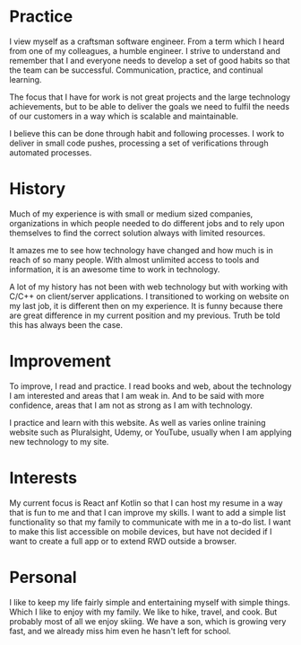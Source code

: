 # Practice

I view myself as a craftsman software engineer.  From a term which I heard from one of my colleagues, a humble
engineer.  I strive to understand and remember that I and everyone needs to develop a set of good habits so that 
the team can be successful.  Communication, practice, and continual learning.

The focus that I have for work is not great projects and the large technology achievements, but to be able to 
deliver the goals we need to fulfil the needs of our customers in a way which is scalable and maintainable.

I believe this can be done through habit and following processes.  I work to deliver in small code pushes, 
processing a set of verifications through automated processes.

# History

Much of my experience is with small or medium sized companies, organizations in which people needed to do different 
jobs and to rely upon themselves to find the correct solution always with limited resources.

It amazes me to see how technology have changed and how much is in reach of so many people.  With almost unlimited 
access to tools and information, it is an awesome time to work in technology.

A lot of my history has not been with web technology but with working with C/C++ on client/server applications.
I transitioned to working on website on my last job, it is different then on my experience.  It is funny because
there are great difference in my current position and my previous.  Truth be told this has always been the case.

# Improvement

To improve, I read and practice.  I read books and web, about the technology I am interested and areas that I am
weak in.  And to be said with more confidence, areas that I am not as strong as I am with technology.

I practice and learn with this website.  As well as varies online training website such as Pluralsight, Udemy, 
or YouTube, usually when I am applying new technology to my site.

# Interests

My current focus is React anf Kotlin so that I can host my resume in a way that is fun to me and that I can improve
my skills.  I want to add a simple list functionality so that my family to communicate with me in a to-do list.  I 
want to make this list accessible on mobile devices, but have not decided if I want to create a full app or to 
extend RWD outside a browser.

# Personal

I like to keep my life fairly simple and entertaining myself with simple things.  Which I like to enjoy with my 
family.  We like to hike, travel, and cook.  But probably most of all we enjoy skiing.  We have a son, which is 
growing very fast, and we already miss him even he hasn't left for school.
